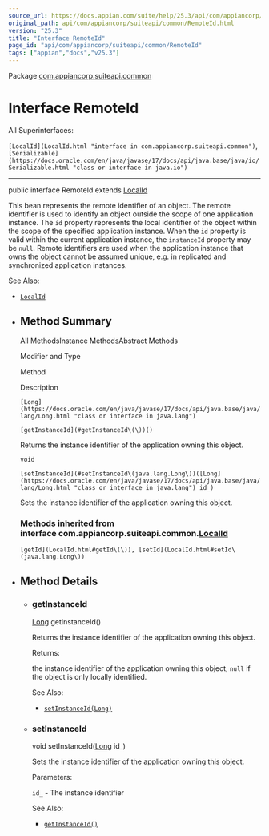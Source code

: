 ```yaml
---
source_url: https://docs.appian.com/suite/help/25.3/api/com/appiancorp/suiteapi/common/RemoteId.html
original_path: api/com/appiancorp/suiteapi/common/RemoteId.html
version: "25.3"
title: "Interface RemoteId"
page_id: "api/com/appiancorp/suiteapi/common/RemoteId"
tags: ["appian","docs","v25.3"]
---
```



Package [com.appiancorp.suiteapi.common](package-summary.html)

# Interface RemoteId

All Superinterfaces:

`[LocalId](LocalId.html "interface in com.appiancorp.suiteapi.common")`, `[Serializable](https://docs.oracle.com/en/java/javase/17/docs/api/java.base/java/io/Serializable.html "class or interface in java.io")`

* * *

public interface RemoteId extends [LocalId](LocalId.html "interface in com.appiancorp.suiteapi.common")

This bean represents the remote identifier of an object. The remote identifier is used to identify an object outside the scope of one application instance. The `id` property represents the local identifier of the object within the scope of the specified application instance. When the `id` property is valid within the current application instance, the `instanceId` property may be `null`. Remote identifiers are used when the application instance that owns the object cannot be assumed unique, e.g. in replicated and synchronized application instances.

See Also:

-   [`LocalId`](LocalId.html "interface in com.appiancorp.suiteapi.common")

-   ## Method Summary

    All MethodsInstance MethodsAbstract Methods

    Modifier and Type

    Method

    Description

    `[Long](https://docs.oracle.com/en/java/javase/17/docs/api/java.base/java/lang/Long.html "class or interface in java.lang")`

    `[getInstanceId](#getInstanceId\(\))()`

    Returns the instance identifier of the application owning this object.

    `void`

    `[setInstanceId](#setInstanceId\(java.lang.Long\))([Long](https://docs.oracle.com/en/java/javase/17/docs/api/java.base/java/lang/Long.html "class or interface in java.lang") id_)`

    Sets the instance identifier of the application owning this object.

    ### Methods inherited from interface com.appiancorp.suiteapi.common.[LocalId](LocalId.html "interface in com.appiancorp.suiteapi.common")

    `[getId](LocalId.html#getId\(\)), [setId](LocalId.html#setId\(java.lang.Long\))`

-   ## Method Details

    -   ### getInstanceId

        [Long](https://docs.oracle.com/en/java/javase/17/docs/api/java.base/java/lang/Long.html "class or interface in java.lang") getInstanceId()

        Returns the instance identifier of the application owning this object.

        Returns:

        the instance identifier of the application owning this object, `null` if the object is only locally identified.

        See Also:

        -   [`setInstanceId(Long)`](#setInstanceId\(java.lang.Long\))

    -   ### setInstanceId

        void setInstanceId([Long](https://docs.oracle.com/en/java/javase/17/docs/api/java.base/java/lang/Long.html "class or interface in java.lang") id\_)

        Sets the instance identifier of the application owning this object.

        Parameters:

        `id_` - The instance identifier

        See Also:

        -   [`getInstanceId()`](#getInstanceId\(\))